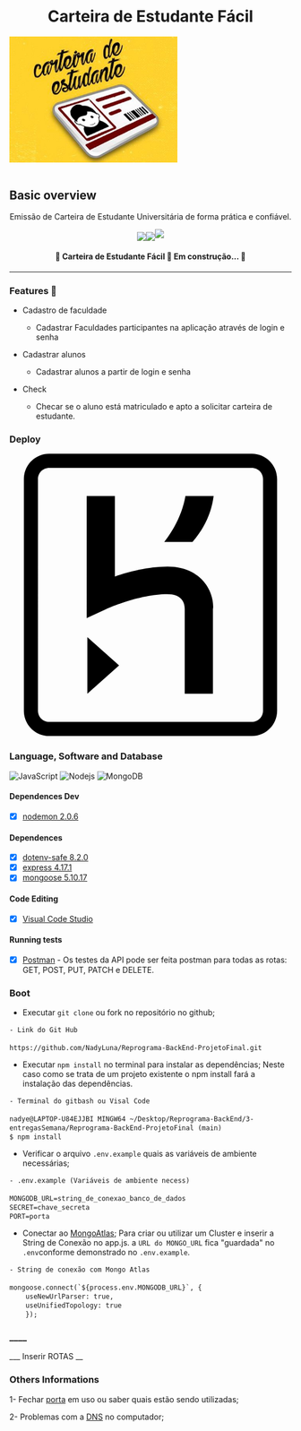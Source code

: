 <h1 align="center"> Carteira de Estudante Fácil </h1>

 <p>
    <img src="img/CarteiraEstudante.jpg" align="center" width="300px" > 
    <br> </br>
</p>

## Basic overview
 
 
 <p align="center"> Emissão de Carteira de Estudante Universitária de forma prática e confiável.</p>
 

 <p align="center"><img src=https://img.shields.io/github/issues/NadyLuna/Reprograma-BackEnd-ProjetoFinal  


 <p align="center"><img src= https://img.shields.io/github/forks/NadyLuna/Reprograma-BackEnd-ProjetoFinal  
 
 <p align="center"><img src= https://img.shields.io/github/stars/NadyLuna/Reprograma-BackEnd-ProjetoFinal  
 /></p>

 <h4 align="center"> 
	🚧  Carteira de Estudante Fácil 🚀 Em construção...  🚧
</h4>


_____
### Features :checkered_flag:
- Cadastro de faculdade
   - Cadastrar Faculdades participantes na aplicação através de login e senha

- Cadastrar alunos
   - Cadastrar alunos a partir de login e senha

- Check  
   - Checar se o aluno está matriculado e apto a solicitar carteira de estudante.

### Deploy
<svg role="img" viewBox="0 0 24 24" xmlns="http://www.w3.org/2000/svg"><title>Heroku icon</title><path d="M20.61 0H3.39C2.189 0 1.23.96 1.23 2.16v19.681c0 1.198.959 2.159 2.16 2.159h17.22c1.2 0 2.159-.961 2.159-2.159V2.16C22.77.96 21.811 0 20.61 0zm.96 21.841c0 .539-.421.96-.96.96H3.39c-.54 0-.96-.421-.96-.96V2.16c0-.54.42-.961.96-.961h17.22c.539 0 .96.421.96.961v19.681zM6.63 20.399L9.33 18l-2.7-2.4v4.799zm9.72-9.719c-.479-.48-1.379-1.08-2.879-1.08-1.621 0-3.301.421-4.5.84V3.6h-2.4v10.38l1.68-.78s2.76-1.26 5.16-1.26c1.2 0 1.5.66 1.5 1.26v7.2h2.4v-7.2c.059-.179.059-1.501-.961-2.52zM13.17 7.5h2.4c1.08-1.26 1.62-2.521 1.8-3.9h-2.399c-.241 1.379-.841 2.64-1.801 3.9z"/></svg>



### Language, Software and Database

![JavaScript](https://img.shields.io/badge/-JavaScript-black?style=flat-square&logo=javascript)  ![Nodejs](https://img.shields.io/badge/NodeJs-339933.svg?logo=node.js&logoColor=white)  ![MongoDB](https://img.shields.io/badge/MongoDB-444444.svg?logo=mongoDB&logoColor=green)
#### Dependences Dev

 - [x] [nodemon 2.0.6](https://https://www.npmjs.com/package/nodemon)

#### Dependences
- [x] [dotenv-safe 8.2.0](https://https://www.npmjs.com/package/dotenv-safe)  
- [x] [express 4.17.1](https://https://expressjs.com/pt-br/)  
- [x] [mongoose 5.10.17](https://https://mongoosejs.com/docs/)  

#### Code Editing
- [x] [Visual Code Studio](https://https://code.visualstudio.com/) 

#### Running tests

- [x] [Postman](https://www.postman.com/) - Os testes da API pode ser feita postman para todas as rotas: GET, POST, PUT, PATCH e DELETE.
### __Boot__ 

- Executar `git clone` ou fork no repositório no github; 

```
- Link do Git Hub

https://github.com/NadyLuna/Reprograma-BackEnd-ProjetoFinal.git
```

- Executar  ```npm install``` no terminal para instalar as dependências; Neste caso como se trata de um projeto existente o npm install fará a instalação das dependências. 

```
- Terminal do gitbash ou Visal Code

nadye@LAPTOP-U84EJJBI MINGW64 ~/Desktop/Reprograma-BackEnd/3-entregasSemana/Reprograma-BackEnd-ProjetoFinal (main)
$ npm install
```

-  Verificar o arquivo `.env.example` quais as variáveis de ambiente necessárias;
```
- .env.example (Variáveis de ambiente necess)

MONGODB_URL=string_de_conexao_banco_de_dados
SECRET=chave_secreta
PORT=porta
```

- Conectar ao [MongoAtlas](https://www.mongodb.com/cloud/atlas); Para criar ou utilizar um Cluster e inserir a String de Conexão no app.js. a `URL do MONGO_URL` fica "guardada" no `.env`conforme demonstrado no `.env.example`.

``` 
- String de conexão com Mongo Atlas
   
mongoose.connect(`${process.env.MONGODB_URL}`, {
    useNewUrlParser: true,      
    useUnifiedTopology: true
    });
```



### ____

___ Inserir ROTAS __
### Others Informations

1- Fechar [porta](https://medium.com/@daniloassis.ti/como-finalizar-um-processo-em-aberto-no-windows-525652152902) em uso ou saber quais estão sendo utilizadas;

2- Problemas com a  [DNS](https://use.opendns.com/) no computador;



